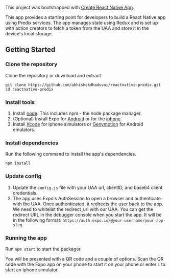 This project was bootstrapped with [Create React Native App](https://github.com/react-community/create-react-native-app).

This app provides a starting point for developers to build a React Native app using Predix services. The app manages state using Redux and is set up with action creators to fetch a token from the UAA and store it in the device's local storage.

## Getting Started
### Clone the repository

Clone the repository or download and extract
```
git clone https://github.com/abhishekdhaduvai/reactnative-predix.git
cd reactnative-predix
```

### Install tools

1. Install [node](https://nodejs.org/en/). This includes npm - the node package manager.
2. (Optional) Install Expo for [Android](https://play.google.com/store/apps/details?id=host.exp.exponent&hl=en) or for the [iphone](https://itunes.apple.com/us/app/expo-client/id982107779?mt=8).
3. Install [Xcode](https://itunes.apple.com/us/app/xcode/id497799835?mt=12) for iphone simulators or [Genymotion](https://www.genymotion.com/) for Android emulators.

### Install dependencies

Run the following command to install the app's dependencies.
```
npm install
```

### Update config

1. Update the ```config.js``` file with your UAA url, clientID, and base64 client credentials.
2. The app uses Expo's AuthSession to open a browser and authenticate with the UAA. Once authenticated, it redirects the user back to the app. We need to whitelist the redirect_uri with our UAA. You can get the redirect URL in the debugger console when you start the app. It will be in the following format: ```https://auth.expo.io/@your-username/your-app-slug```

### Running the app

Run ```npm start``` to start the packager. 

You will be presented with a QR code and a couple of options. Scan the QR code with the Expo app on your phone to start it on your phone or enter ```i``` to start an iphone simulator.
